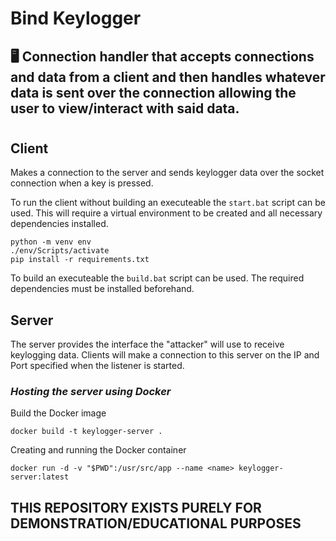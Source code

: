 # Bind Keylogger
## 🖥️ Connection handler that accepts connections and data from a client and then handles whatever data is sent over the connection allowing the user to view/interact with said data.

#

## **Client**
Makes a connection to the server and sends keylogger data over the socket connection when a key is pressed. 

To run the client without building an executeable the `start.bat` script can be used. This will require a virtual environment to be created and all necessary dependencies installed.

```console
python -m venv env
./env/Scripts/activate
pip install -r requirements.txt
```

To build an executeable the `build.bat` script can be used. The required dependencies must be installed beforehand.

## **Server**
The server provides the interface the "attacker" will use to receive keylogging data. Clients will make a connection to this server on the IP and Port specified when the listener is started.


### ***Hosting the server using Docker***

Build the Docker image
```console
docker build -t keylogger-server .
```

Creating and running the Docker container
```console
docker run -d -v "$PWD":/usr/src/app --name <name> keylogger-server:latest
```



##  **THIS REPOSITORY EXISTS PURELY FOR DEMONSTRATION/EDUCATIONAL PURPOSES**
